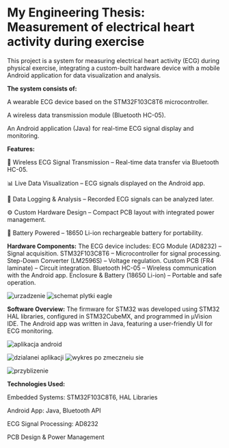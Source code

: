 # My Engineering Thesis: Measurement of electrical heart activity during exercise

This project is a system for measuring electrical heart activity (ECG) during physical exercise, integrating a custom-built hardware device with a mobile Android application for data visualization and analysis.




**The system consists of:**

A wearable ECG device based on the STM32F103C8T6 microcontroller.

A wireless data transmission module (Bluetooth HC-05).

An Android application (Java) for real-time ECG signal display and monitoring.


**Features:**

📡 Wireless ECG Signal Transmission – Real-time data transfer via Bluetooth HC-05.

📊 Live Data Visualization – ECG signals displayed on the Android app.

📁 Data Logging & Analysis – Recorded ECG signals can be analyzed later.

⚙️ Custom Hardware Design – Compact PCB layout with integrated power management.

🔋 Battery Powered – 18650 Li-ion rechargeable battery for portability.

**Hardware Components:**
The ECG device includes:
ECG Module (AD8232) – Signal acquisition.
STM32F103C8T6 – Microcontroller for signal processing.
Step-Down Converter (LM2596S) – Voltage regulation.
Custom PCB (FR4 laminate) – Circuit integration.
Bluetooth HC-05 – Wireless communication with the Android app.
Enclosure & Battery (18650 Li-ion) – Portable and safe operation.

![urzadzenie](https://github.com/user-attachments/assets/4fc39b81-2282-4e9c-93d8-005999a522c4)
![schemat plytki eagle](https://github.com/user-attachments/assets/cd961f95-cfa7-486a-8e71-90346545d6c2)




**Software Overview:**
The firmware for STM32 was developed using STM32 HAL libraries, configured in STM32CubeMX, and programmed in µVision IDE. The Android app was written in Java, featuring a user-friendly UI for ECG monitoring.

![aplikacja android](https://github.com/user-attachments/assets/ee9b7ff4-aca4-480d-a5df-7c95a6143b06)

![dzialanei aplikacji](https://github.com/user-attachments/assets/d1d64458-543f-48b8-873b-e13a94cbc03e)
![wykres po zmeczneiu sie ](https://github.com/user-attachments/assets/86437f06-be0d-4758-9e53-f8d7c268fcc5)

![przyblizenie](https://github.com/user-attachments/assets/c12b703b-3c4a-4611-9f1d-a756b3e685b5)

**Technologies Used:**

Embedded Systems: STM32F103C8T6, HAL Libraries

Android App: Java, Bluetooth API

ECG Signal Processing: AD8232

PCB Design & Power Management
